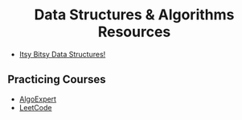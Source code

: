 <h1 align="center">Data Structures & Algorithms Resources</h1>

- [Itsy Bitsy Data Structures!](https://github.com/jamiebuilds/itsy-bitsy-data-structures)

## Practicing Courses
- [AlgoExpert](https://www.algoexpert.io/product)
- [LeetCode](https://leetcode.com/)
